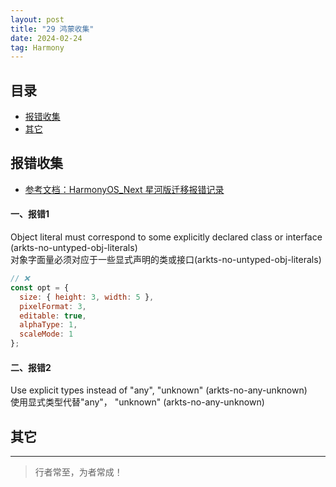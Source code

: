 ```yaml
---
layout: post
title: "29 鸿蒙收集"
date: 2024-02-24
tag: Harmony
---
```





## 目录
- [报错收集](#content1)   
- [其它](#content2)   



<!-- ************************************************ -->
## <a id="content1">报错收集</a>

- [参考文档：HarmonyOS_Next 星河版迁移报错记录](https://www.cnblogs.com/Megasu/p/17989730)

#### **一、报错1**

Object literal must correspond to some explicitly declared class or interface (arkts-no-untyped-obj-literals)    
对象字面量必须对应于一些显式声明的类或接口(arkts-no-untyped-obj-literals)    

```js
// ❌
const opt = {
  size: { height: 3, width: 5 },
  pixelFormat: 3,
  editable: true,
  alphaType: 1,
  scaleMode: 1
};
```

#### **二、报错2**

Use explicit types instead of "any", "unknown" (arkts-no-any-unknown)   
使用显式类型代替"any"， "unknown" (arkts-no-any-unknown)    



<!-- ************************************************ -->
## <a id="content2">其它</a>





----------
>  行者常至，为者常成！


